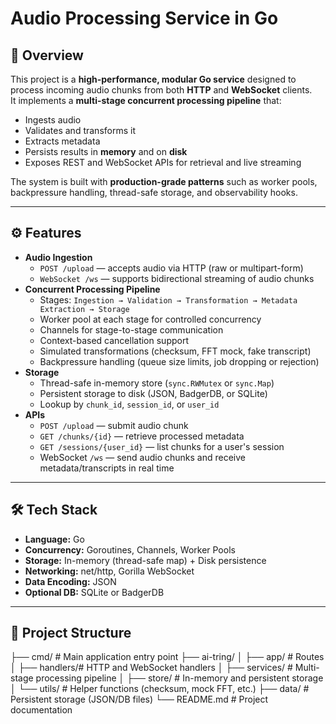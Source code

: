 # Audio Processing Service in Go

## 📌 Overview
This project is a **high-performance, modular Go service** designed to process incoming audio chunks from both **HTTP** and **WebSocket** clients.  
It implements a **multi-stage concurrent processing pipeline** that:
- Ingests audio
- Validates and transforms it
- Extracts metadata
- Persists results in **memory** and on **disk**
- Exposes REST and WebSocket APIs for retrieval and live streaming

The system is built with **production-grade patterns** such as worker pools, backpressure handling, thread-safe storage, and observability hooks.

---

## ⚙️ Features
- **Audio Ingestion**
  - `POST /upload` — accepts audio via HTTP (raw or multipart-form)
  - `WebSocket /ws` — supports bidirectional streaming of audio chunks
- **Concurrent Processing Pipeline**
  - Stages: `Ingestion → Validation → Transformation → Metadata Extraction → Storage`
  - Worker pool at each stage for controlled concurrency
  - Channels for stage-to-stage communication
  - Context-based cancellation support
  - Simulated transformations (checksum, FFT mock, fake transcript)
  - Backpressure handling (queue size limits, job dropping or rejection)
- **Storage**
  - Thread-safe in-memory store (`sync.RWMutex` or `sync.Map`)
  - Persistent storage to disk (JSON, BadgerDB, or SQLite)
  - Lookup by `chunk_id`, `session_id`, or `user_id`
- **APIs**
  - `POST /upload` — submit audio chunk
  - `GET /chunks/{id}` — retrieve processed metadata
  - `GET /sessions/{user_id}` — list chunks for a user's session
  - WebSocket `/ws` — send audio chunks and receive metadata/transcripts in real time

---

## 🛠 Tech Stack
- **Language:** Go
- **Concurrency:** Goroutines, Channels, Worker Pools
- **Storage:** In-memory (thread-safe map) + Disk persistence
- **Networking:** net/http, Gorilla WebSocket
- **Data Encoding:** JSON
- **Optional DB:** SQLite or BadgerDB

---

## 📂 Project Structure
├── cmd/ # Main application entry point
├── ai-tring/
│ ├── app/ # Routes
│ ├── handlers/# HTTP and WebSocket handlers
│ ├── services/ # Multi-stage processing pipeline
│ ├── store/  # In-memory and persistent storage
│ └── utils/ # Helper functions (checksum, mock FFT, etc.)
├── data/ # Persistent storage (JSON/DB files)
└── README.md # Project documentation
